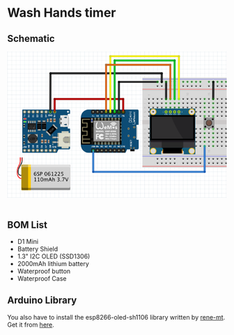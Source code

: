 # Wash Hands timer
## Schematic<BR>
![github](https://github.com/James-workshop/Wash-Hands-timer/blob/master/Schematic.png "Wash Hands timer") <BR><BR>

## BOM List<BR>
* D1 Mini <BR>
* Battery Shield<BR>
* 1.3" I2C OLED (SSD1306)<BR>
* 2000mAh lithium battery<BR>
* Waterproof button <BR>
* Waterproof Case<BR>

## Arduino Library
You also have to install the esp8266-oled-sh1106 library written by <a href="https://github.com/rene-mt">rene-mt</a>. Get it from <a href="https://github.com/rene-mt/esp8266-oled-sh1106">here</a>.
